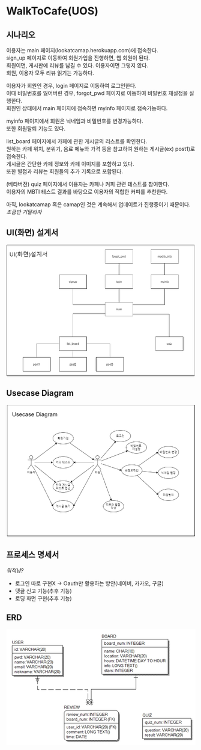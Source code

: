 # WalkToCafe(UOS)

## 시나리오
이용자는 main 페이지(lookatcamap.herokuapp.com)에 접속한다.    
sign_up 페이지로 이동하여 회원가입을 진행하면, 웹 회원이 된다.    
회원이면, 게시판에 리뷰를 남길 수 있다. 이용자이면 그렇지 않다.    
회원, 이용자 모두 리뷰 읽기는 가능하다.    

이용자가 회원인 경우, login 페이지로 이동하여 로그인한다.     
이때 비밀번호를 잃어버린 경우, forgot_pwd 페이지로 이동하여 비밀번호 재설정을 실행한다.    
회원인 상태에서 main 페이지에 접속하면 myinfo 페이지로 접속가능하다.   
 
myinfo 페이지에서 회원은 닉네임과 비밀번호를 변경가능하다.    
또한 회원탈퇴 기능도 있다.   

list_board 페이지에서 카페에 관한 게시글의 리스트를 확인한다.   
원하는 카페 위치, 분위기, 음료 메뉴와 가격 등을 참고하여 원하는 게시글(ex) post1)로 접속한다.   
게시글은 간단한 카페 정보와 카페 이미지를 포함하고 있다.    
또한 별점과 리뷰는 회원들의 추가 기록으로 포함된다.   

(베타버전) quiz 페이지에서 이용자는 카페나 커피 관련 테스트를 참여한다.    
이용자의 MBTI 테스트 결과를 바탕으로 이용자의 적합한 커피를 추천한다.   

아직, lookatcamap 혹은 camap인 것은 계속해서 업데이트가 진행중이기 때문이다. _조금만 기달리자_   

## UI(화면) 설계서
![간단한 UI 설계서](SimpleUI.png)

## Usecase Diagram
![Usecase Diagram](UsecaseDiagram.png)

## 프로세스 명세서
_뭐적냠?_
- 로그인 따로 구현X -> Oauth만 활용하는 방안(네이버, 카카오, 구글)
- 댓글 신고 기능(추후 기능)
- 로딩 화면 구현(추후 기능)

## ERD
![ERD](ERD.jpeg)